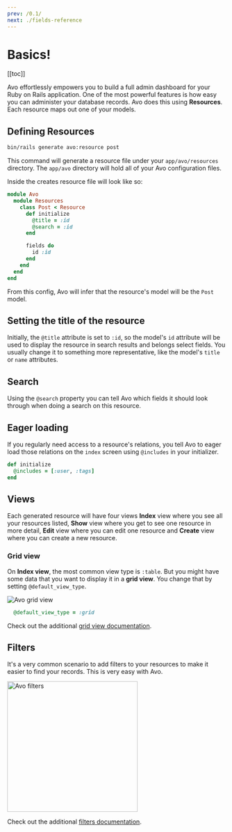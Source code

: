```yaml
---
prev: /0.1/
next: ./fields-reference
---
```


# Basics!

[[toc]]

Avo effortlessly empowers you to build a full admin dashboard for your Ruby on Rails application.
One of the most powerful features is how easy you can administer your database records.
Avo does this using **Resources**. Each resource maps out one of your models.

## Defining Resources

```bash
bin/rails generate avo:resource post
```

This command will generate a resource file under your `app/avo/resources` directory. The `app/avo` directory will hold all of your Avo configuration files.

Inside the creates resource file will look like so:

```ruby
module Avo
  module Resources
    class Post < Resource
      def initialize
        @title = :id
        @search = :id
      end

      fields do
        id :id
      end
    end
  end
end
```

From this config, Avo will infer that the resource's model will be the `Post` model.

## Setting the title of the resource

Initially, the `@title` attribute is set to `:id`, so the model's `id` attribute will be used to display the resource in search results and belongs select fields. You usually change it to something more representative, like the model's `title` or `name` attributes.

## Search

Using the `@search` property you can tell Avo which fields it should look through when doing a search on this resource.

## Eager loading

If you regularly need access to a resource's relations, you tell Avo to eager load those relations on the `index` screen using `@includes` in your initializer.

```ruby
def initialize
  @includes = [:user, :tags]
end
```

## Views

Each generated resource will have four views **Index** view where you see all your resources listed, **Show** view where you get to see one resource in more detail, **Edit** view where you can edit one resource and **Create** view where you can create a new resource.

### Grid view

On **Index view**, the most common view type is `:table`. But you might have some data that you want to display it in a **grid view**. You change that by setting `@default_view_type`.

<img :src="$withBase('/assets/img/grid-view.jpg')" alt="Avo grid view" class="border" />

```ruby
  @default_view_type = :grid
```

Check out the additional [grid view documentation](grid-view).

## Filters

It's a very common scenario to add filters to your resources to make it easier to find your records. This is very easy with Avo.

<img :src="$withBase('/assets/img/filters.jpg')" alt="Avo filters" style="width: 300px;"  class="border" />

Check out the additional [filters documentation](filters).
